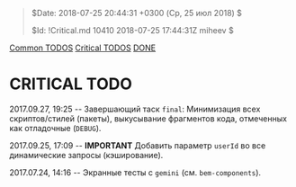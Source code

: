 >
> $Date: 2018-07-25 20:44:31 +0300 (Ср, 25 июл 2018) $
>
> $Id: !Critical.md 10410 2018-07-25 17:44:31Z miheev $
>

[Common TODOS](README.md)
[Critical TODOS](!Critical.md)
[DONE](!DONE.md)

CRITICAL TODO
=============

2017.09.27, 19:25 -- Завершающий таск `final`: Минимизация всех скриптов/стилей (пакеты), выкусывание фрагментов кода, отмеченных как отладочные (`DEBUG`).

2017.09.25, 17:09 -- **IMPORTANT** Добавить параметр `userId` во все динамические запросы (кэширование).

2017.07.24, 14:16 -- Экранные тесты с `gemini` (см. `bem-components`).


